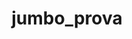 ---
title: jumbo_prova
code: >
    <section id="jumbo1" class="py-4">
        <div class="py-3 text-center container">
            <div class="row py-4 py-lg-5">
                <div class="col-lg-6 col-md-8 mx-auto">
                    <h1 class="fw-light">IL JUMBO PROVA</h1>
                    <p class="lead text-muted">Yeah in this blog i write stuff. This is a description to make people understand what I will talk about in my articles. Yes very nais. Bye.</p>
                    <p>
                        <a href="#featured-articles" class="btn btn-success my-2">Recent Articles</a>
                        <a href="/blog" class="btn btn-outline-success my-2">All Articles</a>
                    </p>
                </div>
            </div>
        </div>
    </section>
---
